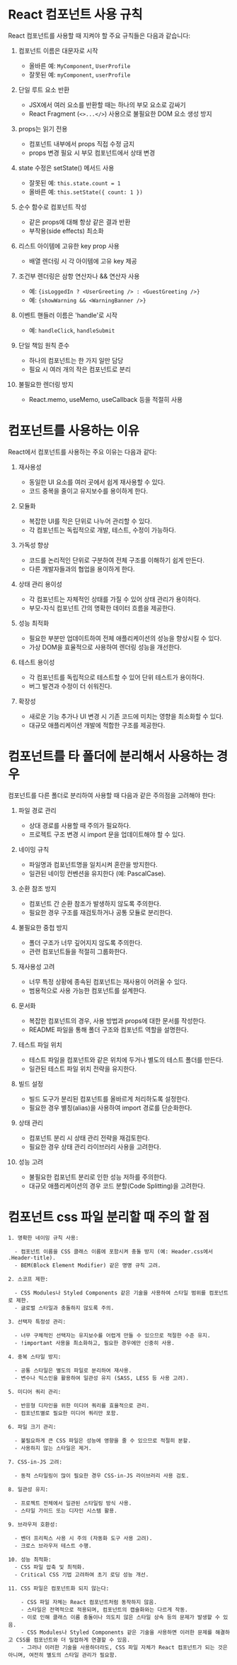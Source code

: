 # React 컴포넌트 사용 규칙

React 컴포넌트를 사용할 때 지켜야 할 주요 규칙들은 다음과 같습니다:

1. 컴포넌트 이름은 대문자로 시작

   - 올바른 예: `MyComponent`, `UserProfile`
   - 잘못된 예: `myComponent`, `userProfile`

2. 단일 루트 요소 반환

   - JSX에서 여러 요소를 반환할 때는 하나의 부모 요소로 감싸기
   - React Fragment (`<>...</>`) 사용으로 불필요한 DOM 요소 생성 방지

3. props는 읽기 전용

   - 컴포넌트 내부에서 props 직접 수정 금지
   - props 변경 필요 시 부모 컴포넌트에서 상태 변경

4. state 수정은 setState() 메서드 사용

   - 잘못된 예: `this.state.count = 1`
   - 올바른 예: `this.setState({ count: 1 })`

5. 순수 함수로 컴포넌트 작성

   - 같은 props에 대해 항상 같은 결과 반환
   - 부작용(side effects) 최소화

6. 리스트 아이템에 고유한 key prop 사용

   - 배열 렌더링 시 각 아이템에 고유 key 제공

7. 조건부 렌더링은 삼항 연산자나 && 연산자 사용

   - 예: `{isLoggedIn ? <UserGreeting /> : <GuestGreeting />}`
   - 예: `{showWarning && <WarningBanner />}`

8. 이벤트 핸들러 이름은 'handle'로 시작

   - 예: `handleClick`, `handleSubmit`

9. 단일 책임 원칙 준수

   - 하나의 컴포넌트는 한 가지 일만 담당
   - 필요 시 여러 개의 작은 컴포넌트로 분리

10. 불필요한 렌더링 방지
    - React.memo, useMemo, useCallback 등을 적절히 사용

# 컴포넌트를 사용하는 이유

React에서 컴포넌트를 사용하는 주요 이유는 다음과 같다:

1. 재사용성

   - 동일한 UI 요소를 여러 곳에서 쉽게 재사용할 수 있다.
   - 코드 중복을 줄이고 유지보수를 용이하게 한다.

2. 모듈화

   - 복잡한 UI를 작은 단위로 나누어 관리할 수 있다.
   - 각 컴포넌트는 독립적으로 개발, 테스트, 수정이 가능하다.

3. 가독성 향상

   - 코드를 논리적인 단위로 구분하여 전체 구조를 이해하기 쉽게 만든다.
   - 다른 개발자들과의 협업을 용이하게 한다.

4. 상태 관리 용이성

   - 각 컴포넌트는 자체적인 상태를 가질 수 있어 상태 관리가 용이하다.
   - 부모-자식 컴포넌트 간의 명확한 데이터 흐름을 제공한다.

5. 성능 최적화

   - 필요한 부분만 업데이트하여 전체 애플리케이션의 성능을 향상시킬 수 있다.
   - 가상 DOM을 효율적으로 사용하여 렌더링 성능을 개선한다.

6. 테스트 용이성

   - 각 컴포넌트를 독립적으로 테스트할 수 있어 단위 테스트가 용이하다.
   - 버그 발견과 수정이 더 쉬워진다.

7. 확장성

   - 새로운 기능 추가나 UI 변경 시 기존 코드에 미치는 영향을 최소화할 수 있다.
   - 대규모 애플리케이션 개발에 적합한 구조를 제공한다.

# 컴포넌트를 타 폴더에 분리해서 사용하는 경우

컴포넌트를 다른 폴더로 분리하여 사용할 때 다음과 같은 주의점을 고려해야 한다:

1. 파일 경로 관리

   - 상대 경로를 사용할 때 주의가 필요하다.
   - 프로젝트 구조 변경 시 import 문을 업데이트해야 할 수 있다.

2. 네이밍 규칙

   - 파일명과 컴포넌트명을 일치시켜 혼란을 방지한다.
   - 일관된 네이밍 컨벤션을 유지한다 (예: PascalCase).

3. 순환 참조 방지

   - 컴포넌트 간 순환 참조가 발생하지 않도록 주의한다.
   - 필요한 경우 구조를 재검토하거나 공통 모듈로 분리한다.

4. 불필요한 중첩 방지

   - 폴더 구조가 너무 깊어지지 않도록 주의한다.
   - 관련 컴포넌트들을 적절히 그룹화한다.

5. 재사용성 고려

   - 너무 특정 상황에 종속된 컴포넌트는 재사용이 어려울 수 있다.
   - 범용적으로 사용 가능한 컴포넌트를 설계한다.

6. 문서화

   - 복잡한 컴포넌트의 경우, 사용 방법과 props에 대한 문서를 작성한다.
   - README 파일을 통해 폴더 구조와 컴포넌트 역할을 설명한다.

7. 테스트 파일 위치

   - 테스트 파일을 컴포넌트와 같은 위치에 두거나 별도의 테스트 폴더를 만든다.
   - 일관된 테스트 파일 위치 전략을 유지한다.

8. 빌드 설정

   - 빌드 도구가 분리된 컴포넌트를 올바르게 처리하도록 설정한다.
   - 필요한 경우 별칭(alias)을 사용하여 import 경로를 단순화한다.

9. 상태 관리

   - 컴포넌트 분리 시 상태 관리 전략을 재검토한다.
   - 필요한 경우 상태 관리 라이브러리 사용을 고려한다.

10. 성능 고려
    - 불필요한 컴포넌트 분리로 인한 성능 저하를 주의한다.
    - 대규모 애플리케이션의 경우 코드 분할(Code Splitting)을 고려한다.

# 컴포넌트 css 파일 분리할 때 주의 할 점

    1. 명확한 네이밍 규칙 사용:

      - 컴포넌트 이름을 CSS 클래스 이름에 포함시켜 충돌 방지 (예: Header.css에서 .Header-title).
      - BEM(Block Element Modifier) 같은 명명 규칙 고려.

    2. 스코프 제한:

      - CSS Modules나 Styled Components 같은 기술을 사용하여 스타일 범위를 컴포넌트로 제한.
      - 글로벌 스타일과 충돌하지 않도록 주의.

    3. 선택자 특정성 관리:

      - 너무 구체적인 선택자는 유지보수를 어렵게 만들 수 있으므로 적절한 수준 유지.
      - !important 사용을 최소화하고, 필요한 경우에만 신중히 사용.

    4. 중복 스타일 방지:

      - 공통 스타일은 별도의 파일로 분리하여 재사용.
      - 변수나 믹스인을 활용하여 일관성 유지 (SASS, LESS 등 사용 고려).

    5. 미디어 쿼리 관리:

      - 반응형 디자인을 위한 미디어 쿼리를 효율적으로 관리.
      - 컴포넌트별로 필요한 미디어 쿼리만 포함.

    6. 파일 크기 관리:

      - 불필요하게 큰 CSS 파일은 성능에 영향을 줄 수 있으므로 적절히 분할.
      - 사용하지 않는 스타일은 제거.

    7. CSS-in-JS 고려:

      - 동적 스타일링이 많이 필요한 경우 CSS-in-JS 라이브러리 사용 검토.

    8. 일관성 유지:

      - 프로젝트 전체에서 일관된 스타일링 방식 사용.
      - 스타일 가이드 또는 디자인 시스템 활용.

    9. 브라우저 호환성:

      - 벤더 프리픽스 사용 시 주의 (자동화 도구 사용 고려).
      - 크로스 브라우저 테스트 수행.

    10. 성능 최적화:
      - CSS 파일 압축 및 최적화.
      - Critical CSS 기법 고려하여 초기 로딩 성능 개선.

    11. CSS 파일은 컴포넌트화 되지 않는다:

        - CSS 파일 자체는 React 컴포넌트처럼 동작하지 않음.
        - 스타일은 전역적으로 적용되며, 컴포넌트의 캡슐화와는 다르게 작동.
        - 이로 인해 클래스 이름 충돌이나 의도치 않은 스타일 상속 등의 문제가 발생할 수 있음.
        - CSS Modules나 Styled Components 같은 기술을 사용하면 이러한 문제를 해결하고 CSS를 컴포넌트와 더 밀접하게 연결할 수 있음.
        - 그러나 이러한 기술을 사용하더라도, CSS 파일 자체가 React 컴포넌트가 되는 것은 아니며, 여전히 별도의 스타일 관리가 필요함.
